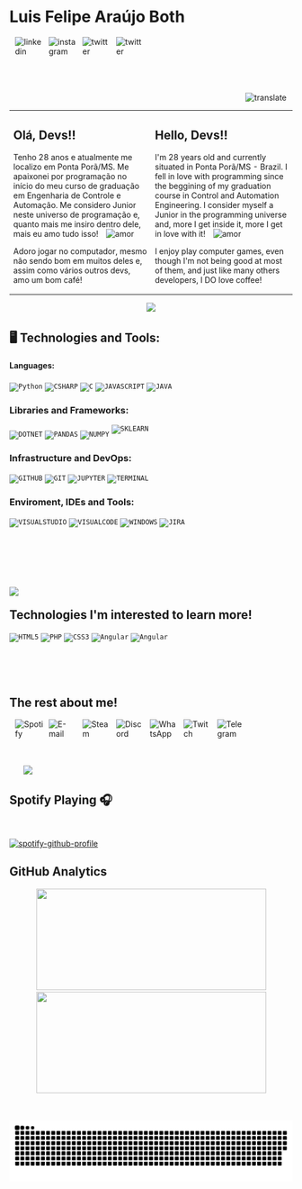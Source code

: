 <!--- <img align="right" width="250px" style="margin-top:-20px" src="https://i.ibb.co/H2Vnn9B/photo-2021-12-23-11-04-10-removebg-preview.png"> --->

</br>
</br>
<div dsplay="inline-block">
 
 <h1 align="left">Luis Felipe Araújo Both</h1>
  <a href="https://www.linkedin.com/in/luis-felipe-both">
    <img align="left" width="50px" src="https://i.ibb.co/d2yzsGD/007-linkedin.png" alt="linkedin" style="vertical-align:top; margin:0px 0px 0px 10px">
  </a>
  <a href="https://www.instagram.com/luisfelipeboth/">
    <img align="left" width="50px" src="https://i.ibb.co/wRVQPxr/013-instagram.png" alt="instagram" style="vertical-align:top; margin:0px 0px 0px 10px">
  </a> 
  <a href="https://twitter.com/both_luis">
    <img align="left" width="50px" src="https://i.ibb.co/6g1qLLS/008-twitter.png" alt="twitter" style="vertical-align:top; margin:0px 0px 0px 10px">
  </a>
  <a href="https://www.facebook.com/LuisFelipeBoth">
    <img align="left" width="50px" src="https://i.ibb.co/dgnVhy2/018-messenger.png" alt="twitter" style="vertical-align:top; margin:0px 0px 0px 10px">
  </a>
</div>

<br><br>
</br>
</br>

&emsp;&emsp;&emsp;&emsp;&emsp;&emsp;&emsp;&emsp;&emsp;&emsp;&emsp;&emsp;&emsp;&emsp;&emsp;&emsp;&emsp;&emsp;&emsp;&emsp;&emsp;&emsp;&emsp;&emsp;&emsp;&emsp;&emsp;
&emsp;&emsp;&emsp;&emsp;&emsp;
<a>
  <img src="https://i.ibb.co/6mN8G5S/016-translate.png" width="50" alt="translate" style="vertical-align:top; margin:0px 0px 0px 420px">
</a>

<table border="0" width="100%"
cellpadding="10">
<tr>
<td width="50%" valign="top">

## Olá, Devs!!

Tenho 28 anos e atualmente me localizo em Ponta Porã/MS. Me apaixonei por programação no início do meu curso de graduação em Engenharia de Controle e Automação. Me considero Junior neste universo de programação e, quanto mais me insiro dentro dele, mais eu amo tudo isso!  <img  width="20px" src="https://i.ibb.co/z63dt3f/017-daily-health-app.png" alt="amor" style="margin-left:10px">

Adoro jogar no computador, mesmo não sendo bom em muitos deles e, assim como vários outros devs, amo um bom café!
</td>

<td width="50%" valign="top">

## Hello, Devs!!

I'm 28 years old and currently situated in Ponta Porã/MS - Brazil. I fell in love with programming since the beggining of my graduation course in Control and Automation Engineering. I consider myself a Junior in the programming universe and, more I get inside it, more I get in love with it! 
  <img  width="20px" src="https://i.ibb.co/z63dt3f/017-daily-health-app.png" alt="amor" style="margin-left:10px">

I enjoy play computer games, even though I'm not being good at most of them, and just like many others developers, I DO love coffee!
</td>

</tr>
</table>

<p align="center">
  <img src="https://media.giphy.com/media/SWoSkN6DxTszqIKEqv/giphy.gif" width="350">
</p>


## 🖥️ Technologies and Tools: 
<!-- <img width="300px" align="right" src="https://i.ibb.co/zbTM5w7/photo-2021-12-23-11-04-06-removebg-preview-1.png" style="vertical-align:middle; margin: -50px 0px 0px 0px"> <!-- Avatar -->

#### Languages:
<code><img width="40px" src="https://cdn.jsdelivr.net/gh/devicons/devicon/icons/python/python-original-wordmark.svg" title= "Python"/></code>
<code><img width="40px" src="https://cdn.jsdelivr.net/gh/devicons/devicon/icons/csharp/csharp-original.svg" title = "CSHARP"/></code>
<code><img width="40px" src="https://cdn.jsdelivr.net/gh/devicons/devicon/icons/c/c-original.svg" title = "C"/></code>
<code><img width="40px" src="https://cdn.jsdelivr.net/gh/devicons/devicon/icons/javascript/javascript-original.svg" title = "JAVASCRIPT"/></code>
<code><img width="40px" src="https://cdn.jsdelivr.net/gh/devicons/devicon/icons/java/java-original-wordmark.svg" title = "JAVA"/></code>

### Libraries and Frameworks: 
<code><img width="40px" src="https://cdn.jsdelivr.net/gh/devicons/devicon/icons/dotnetcore/dotnetcore-original.svg" title = "DOTNET"/></code>
<code><img width="40px" src="https://cdn.jsdelivr.net/gh/devicons/devicon/icons/pandas/pandas-original-wordmark.svg" title = "PANDAS"/></code>
<code><img width="40px" src="https://cdn.jsdelivr.net/gh/devicons/devicon/icons/numpy/numpy-original.svg" title = "NUMPY"/></code>
<code><img style="vertical-align:10px" width="40px" src="https://i.ibb.co/9gS6wXc/1200px-Scikit-learn-logo-small-svg.png" title = "SKLEARN"/></code>

### Infrastructure and DevOps:
<code><img width="40px" src="https://cdn.jsdelivr.net/gh/devicons/devicon/icons/github/github-original.svg" title = "GITHUB"/></code> 
<code><img width="40px" src="https://cdn.jsdelivr.net/gh/devicons/devicon/icons/git/git-original.svg" title = "GIT"/></code>
<code><img width="40px" src="https://cdn.jsdelivr.net/gh/devicons/devicon/icons/jupyter/jupyter-original-wordmark.svg" title = "JUPYTER"/></code>
<code><img width="40px" src="https://cdn.jsdelivr.net/gh/devicons/devicon/icons/bash/bash-original.svg" title = "TERMINAL"/></code>

### Enviroment, IDEs and Tools:
<code><img width="40px" src="https://cdn.jsdelivr.net/gh/devicons/devicon/icons/visualstudio/visualstudio-plain.svg" title = "VISUALSTUDIO"/></code> 
<code><img width="40px" src="https://cdn.jsdelivr.net/gh/devicons/devicon/icons/vscode/vscode-original-wordmark.svg" title = "VISUALCODE"/></code>
<code><img width="40px" src="https://cdn.jsdelivr.net/gh/devicons/devicon/icons/windows8/windows8-original.svg" title = "WINDOWS"/></code>
<code><img width="40px" src="https://cdn.jsdelivr.net/gh/devicons/devicon/icons/jira/jira-original-wordmark.svg" title = "JIRA"/></code>

<br><br>
</br>
</br>

<div id="container">
<img src="https://i.ibb.co/x8h08Cx/012-mortarboard.png"  align="left" width="70px" display="inline" style="margin:10px 10px 0px 0px"/>
</br>
<h2>Technologies I'm interested to learn more! </h2>

<code><img width="40px" src="https://cdn.jsdelivr.net/gh/devicons/devicon/icons/html5/html5-original.svg" title = "HTML5"/></code>
<code><img width="40px" src="https://cdn.jsdelivr.net/gh/devicons/devicon/icons/php/php-original.svg" title = "PHP"/></code>
<code><img width="40px" src="https://cdn.jsdelivr.net/gh/devicons/devicon/icons/css3/css3-original.svg" title = "CSS3"/></code>
<code><img width="40px" src="https://cdn.jsdelivr.net/gh/devicons/devicon/icons/angularjs/angularjs-original.svg" title = "Angular"/></code>
<code><img width="40px" src="https://cdn.jsdelivr.net/gh/devicons/devicon/icons/nodejs/nodejs-original.svg" title = "Angular"/></code>

</br>
<br>
</br>

<div dsplay="inline-block">
 
 <h2 align="left">The rest about me!</h2>
  <a href="https://open.spotify.com/user/12168117353?si=4ac109d2fb784471">
    <img align="left" width="50px" src="https://i.ibb.co/2vD4788/004-spotify.png" alt="Spotify" style="vertical-align:top; margin:0px 0px 0px 10px">
  </a>
  <a href="mailto:luisboth@gmail.com?Subject=Hello%20Luis%20Felipe%20Both">
    <img align="left" width="50px" src="https://i.ibb.co/K0pNkkx/mail-inbox-app.png" alt="E-mail" style="vertical-align:top; margin:0px 0px 0px 10px">
  </a> 
  <a href="https://steamcommunity.com/id/LuisBoth/">
    <img align="left" width="50px" src="https://i.ibb.co/c2pbQB0/2230862-logo-media-social-steam-icon.png" alt="Steam" style="vertical-align:top; margin:0px 0px 0px 10px">
  </a>
  <a href="https://www.discordapp.com/users/Luis Felipe Both#6543">
    <img align="left" width="50px" src="https://i.ibb.co/strXVXr/001-discord.png" alt="Discord" style="vertical-align:top; margin:0px 0px 0px 10px">
  </a>
  <a href="https://wa.me/5567999092746?text=Ola%20Luis%20Felipe%20Both">
    <img align="left" width="50px" src="https://i.ibb.co/2qgffQ9/002-whatsapp.png" alt="WhatsApp" style="vertical-align:top; margin:0px 0px 0px 10px">
  </a>
  <a href="https://www.twitch.tv/luisfelipeboth">
    <img align="left" width="50px" src="https://i.ibb.co/MpXSZFf/003-twitch.png" alt="Twitch" style="vertical-align:top; margin:0px 0px 0px 10px">
  </a>
  <a href="https://t.me/LuisBoth">
    <img align="left" width="50px" src="https://i.ibb.co/VDDwK8N/006-telegram.png" alt="Telegram" style="vertical-align:top; margin:0px 0px 0px 10px">
  </a>
</div>

<br></br>
<br></br>


<div id="container">
<img src="https://i.ibb.co/1230qQD/015-music.png"  align="left" width="70px" display="inline" style="margin:0px 10px 0px 25px"/>
<br>
<h2>Spotify Playing 🎧 </h2>
</div>
<br>

[![spotify-github-profile](https://spotify-github-profile.vercel.app/api/view?uid=12168117353&cover_image=true&theme=default&bar_color=53b14f&bar_color_cover=false)](https://spotify-github-profile.vercel.app/api/view?uid=12168117353&redirect=true)

## GitHub Analytics 

<p align="center">
<a href="https://github.com/luisfelipeboth">
  <img height="180em" width="409px" src="https://github-readme-stats.vercel.app/api?username=luisfelipeboth&count_private=true&show_icons=true&theme=tokyonight" />
  <img height="180em" width="409px" src="https://github-readme-stats-eight-theta.vercel.app/api/top-langs/?username=luisfelipeboth&theme=tokyonight&layout=compact&langs_count=10" />
</a>
</p>
<br>

![Snake animation](https://github.com/luisfelipeboth/luisfelipeboth/blob/output/github-contribution-grid-snake-dark.svg)

